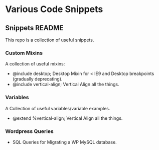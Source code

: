 
# Various Code Snippets

## Snippets README

This repo is a collection of useful snippets.

### Custom Mixins
A collection of useful mixins:
* @include desktop; Desktop Mixin for < IE9 and Desktop breakpoints (gradually deprecating).
* @include vertical-align; Vertical Align all the things.

### Variables
A Collection of useful variables/variable examples.
* @extend %vertical-align; Vertical Align all the things.

### Wordpress Queries
* SQL Queries for Migrating a WP MySQL database.